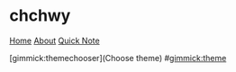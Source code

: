 # chchwy

[Home](index.md)
[About](about.md)
[Quick Note](Some/note.md)

[gimmick:themechooser](Choose theme)
#[gimmick:theme](cosmo)